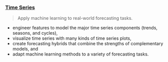 ### [Time Series](https://www.kaggle.com/learn/time-series)
> Apply machine learning to real-world forecasting tasks.
- engineer features to model the major time series components (trends, seasons, and cycles),
- visualize time series with many kinds of time series plots,
- create forecasting hybrids that combine the strengths of complementary models, and
- adapt machine learning methods to a variety of forecasting tasks.
